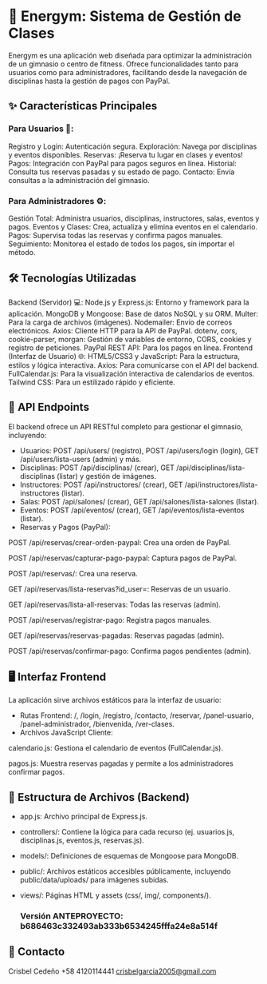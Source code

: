 # 🚀 Energym: Sistema de Gestión de Clases
Energym es una aplicación web diseñada para optimizar la administración de un gimnasio o centro de fitness. Ofrece funcionalidades tanto para usuarios como para administradores, facilitando desde la navegación de disciplinas hasta la gestión de pagos con PayPal.

## ✨ Características Principales
### Para Usuarios 🤸:
Registro y Login: Autenticación segura.
Exploración: Navega por disciplinas y eventos disponibles.
Reservas: ¡Reserva tu lugar en clases y eventos!
Pagos: Integración con PayPal para pagos seguros en línea.
Historial: Consulta tus reservas pasadas y su estado de pago.
Contacto: Envía consultas a la administración del gimnasio.
### Para Administradores ⚙️:
Gestión Total: Administra usuarios, disciplinas, instructores, salas, eventos y pagos.
Eventos y Clases: Crea, actualiza y elimina eventos en el calendario.
Pagos: Supervisa todas las reservas y confirma pagos manuales.
Seguimiento: Monitorea el estado de todos los pagos, sin importar el método.

## 🛠️ Tecnologías Utilizadas
Backend (Servidor) 💻:
Node.js y Express.js: Entorno y framework para la aplicación.
MongoDB y Mongoose: Base de datos NoSQL y su ORM.
Multer: Para la carga de archivos (imágenes).
Nodemailer: Envío de correos electrónicos.
Axios: Cliente HTTP para la API de PayPal.
dotenv, cors, cookie-parser, morgan: Gestión de variables de entorno, CORS, cookies y registro de peticiones.
PayPal REST API: Para los pagos en línea.
Frontend (Interfaz de Usuario) 🌐:
HTML5/CSS3 y JavaScript: Para la estructura, estilos y lógica interactiva.
Axios: Para comunicarse con el API del backend.
FullCalendar.js: Para la visualización interactiva de calendarios de eventos.
Tailwind CSS: Para un estilizado rápido y eficiente.

## 🚦 API Endpoints
El backend ofrece un API RESTful completo para gestionar el gimnasio, incluyendo:

* Usuarios: POST /api/users/ (registro), POST /api/users/login (login), GET /api/users/lista-users (admin) y más.
* Disciplinas: POST /api/disciplinas/ (crear), GET /api/disciplinas/lista-disciplinas (listar) y gestión de imágenes.
* Instructores: POST /api/instructores/ (crear), GET /api/instructores/lista-instructores (listar).
* Salas: POST /api/salones/ (crear), GET /api/salones/lista-salones (listar).
* Eventos: POST /api/eventos/ (crear), GET /api/eventos/lista-eventos (listar).
* Reservas y Pagos (PayPal):

POST /api/reservas/crear-orden-paypal: Crea una orden de PayPal.

POST /api/reservas/capturar-pago-paypal: Captura pagos de PayPal.

POST /api/reservas/: Crea una reserva.

GET /api/reservas/lista-reservas?id_user=<userId>: Reservas de un usuario.

GET /api/reservas/lista-all-reservas: Todas las reservas (admin).

POST /api/reservas/registrar-pago: Registra pagos manuales.

GET /api/reservas/reservas-pagadas: Reservas pagadas (admin).

POST /api/reservas/confirmar-pago: Confirma pagos pendientes (admin).

## 🖥️ Interfaz Frontend
La aplicación sirve archivos estáticos para la interfaz de usuario:
* Rutas Frontend: /, /login, /registro, /contacto, /reservar, /panel-usuario, /panel-administrador, /bienvenida, /ver-clases.
* Archivos JavaScript Cliente:

calendario.js: Gestiona el calendario de eventos (FullCalendar.js).

pagos.js: Muestra reservas pagadas y permite a los administradores confirmar pagos.

## 📂 Estructura de Archivos (Backend)
* app.js: Archivo principal de Express.js.
* controllers/: Contiene la lógica para cada recurso (ej. usuarios.js, disciplinas.js, eventos.js, reservas.js).
* models/: Definiciones de esquemas de Mongoose para MongoDB.
* public/: Archivos estáticos accesibles públicamente, incluyendo public/data/uploads/ para imágenes subidas.
* views/: Páginas HTML y assets (css/, img/, components/).

  ### Versión ANTEPROYECTO: b686463c332493ab333b6534245fffa24e8a514f

## 📧 Contacto
Crisbel Cedeño 
+58 4120114441 
crisbelgarcia2005@gmail.com
